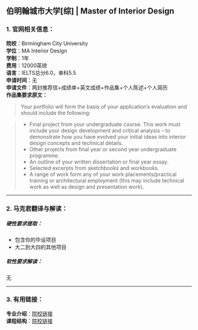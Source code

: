 ## 伯明翰城市大学[综] | Master of Interior Design


### 1. 官网相关信息：

**院校**：Birmingham City University    
**学位**：MA Interior Design   
**学制**：1年  
**费用**：12000英镑  
**语言**：IELTS总分6.0，单科5.5  
**申请时间**：无  
**申请文件**：两封推荐信+成绩单+英文成绩+作品集+个人陈述+个人简历  
**作品集要求原文：**   


> Your portfolio will form the basis of your application’s evaluation and should include the following:

> - Final project from your undergraduate course. This work must include your design development and critical analysis – to demonstrate how you have evolved your initial ideas into interior design concepts and technical details.
> - Other projects from final year or second year undergraduate programme.
> - An outline of your written dissertation or final year essay.
> - Selected excerpts from sketchbooks and workbooks.
> - A range of work form any of your work placements/practical training or architectural employment (this may include technical work as well as design and presentation work).






---


### 2. 马克君翻译与解读：

##### 硬性要求提取：
- 包含你的毕设项目
- 大二到大四的其他项目


##### 软性要求解读：
无


---


### 3. 有用链接：

**专业介绍**：[院校链接](http://www.bcu.ac.uk/courses/interior-architecture-and-design-ma-2019-20)  
**课程结构**：[院校链接](http://www.bcu.ac.uk/courses/interior-architecture-and-design-ma-2019-20) 